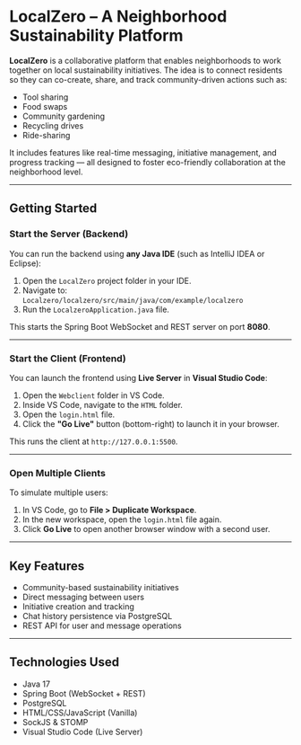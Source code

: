 # LocalZero – A Neighborhood Sustainability Platform

**LocalZero** is a collaborative platform that enables neighborhoods to work together on local sustainability initiatives. The idea is to connect residents so they can co-create, share, and track community-driven actions such as:

- Tool sharing  
- Food swaps  
- Community gardening  
- Recycling drives  
- Ride-sharing  

It includes features like real-time messaging, initiative management, and progress tracking — all designed to foster eco-friendly collaboration at the neighborhood level.

---

## Getting Started

### Start the Server (Backend)

You can run the backend using **any Java IDE** (such as IntelliJ IDEA or Eclipse):

1. Open the `LocalZero` project folder in your IDE.
2. Navigate to:  
   `Localzero/localzero/src/main/java/com/example/localzero`
3. Run the `LocalzeroApplication.java` file.

This starts the Spring Boot WebSocket and REST server on port **8080**.

---

### Start the Client (Frontend)

You can launch the frontend using **Live Server** in **Visual Studio Code**:

1. Open the `Webclient` folder in VS Code.
2. Inside VS Code, navigate to the `HTML` folder.
3. Open the `login.html` file.
4. Click the **"Go Live"** button (bottom-right) to launch it in your browser.

This runs the client at `http://127.0.0.1:5500`.

---

### Open Multiple Clients

To simulate multiple users:

1. In VS Code, go to **File > Duplicate Workspace**.
2. In the new workspace, open the `login.html` file again.
3. Click **Go Live** to open another browser window with a second user.

---

## Key Features

- Community-based sustainability initiatives
- Direct messaging between users
- Initiative creation and tracking
- Chat history persistence via PostgreSQL
- REST API for user and message operations

---

## Technologies Used

- Java 17
- Spring Boot (WebSocket + REST)
- PostgreSQL
- HTML/CSS/JavaScript (Vanilla)
- SockJS & STOMP
- Visual Studio Code (Live Server)

